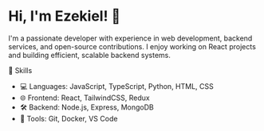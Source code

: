 # Hi, I'm Ezekiel! 👋

I'm a passionate developer with experience in web development, backend services, and open-source contributions. I enjoy working on React projects and building efficient, scalable backend systems.

 🚀 Skills

- 💻 Languages: JavaScript, TypeScript, Python, HTML, CSS
- 🌐 Frontend: React, TailwindCSS, Redux
- 🛠 Backend: Node.js, Express, MongoDB
- 🔧 Tools: Git, Docker, VS Code
